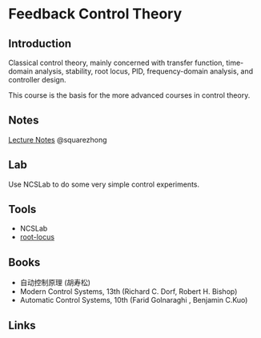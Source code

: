# Feedback Control Theory

## Introduction
Classical control theory, mainly concerned with transfer function, time-domain analysis, stability, root locus, PID, frequency-domain analysis, and controller design.

This course is the basis for the more advanced courses in control theory.

## Notes

[Lecture Notes](https://squarezhong.notion.site/Feedback-Control-Theorem-d7f921b3c64e41ee82db147f806db5d9?pvs=4) @squarezhong

## Lab

Use NCSLab to do some very simple control experiments.

## Tools
- NCSLab
- [root-locus](https://github.com/squarezhong/root-locus)

## Books
- 自动控制原理 (胡寿松)
- Modern Control Systems, 13th (Richard C. Dorf, Robert H. Bishop)
- Automatic Control Systems, 10th (Farid Golnaraghi , Benjamin C.Kuo)

## Links
